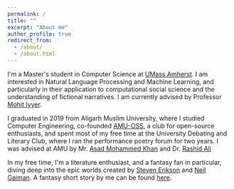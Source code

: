 ```yaml
---
permalink: /
title: ""
excerpt: "About me"
author_profile: true
redirect_from: 
  - /about/
  - /about.html
---
```


I'm a Master's student in Computer Science at [UMass Amherst](https://www.cics.umass.edu/). I am interested in Natural Language Processing and Machine Learning, and particularly in their application to computational social science and the understanding of fictional narratives. I am currently advised by Professor [Mohit Iyyer](https://www.cics.umass.edu/people/rahman-tauhidur). 

I graduated in 2019 from Aligarh Muslim University, where I studied Computer Engineering, co-founded [AMU-OSS](https://amu-oss.github.io/), a club for open-source enthusiasts, and spent most of my free time at the University Debating and Literary Club, where I ran the performance poetry forum for two years. I was advised at AMU by Mr. [Asad Mohammed Khan](https://www.amu.ac.in/dshowfacultydata.jsp?did=30&eid=10059304) and Dr. [Rashid Ali](https://www.amu.ac.in/dshowfacultydata.jsp?did=30&eid=3011)

In my free time, I'm a literature enthusiast, and a fantasy fan in particular, diving deep into the epic worlds created by [Steven Erikson](https://malazan.fandom.com/wiki/Malazan_Book_of_the_Fallen) and [Neil Gaiman](https://en.wikipedia.org/wiki/The_Sandman_(Vertigo)). A fantasy short story by me can be found [here](https://medium.com/@omarkhursheed/the-ashaar-a-short-fantasy-story-3816a6eab7bb).  
